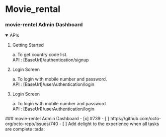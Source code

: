 # Movie_rental
### movie-rentel Admin Dashboard
<details open>
<summary>APIs </summary>
    
1. Getting Started
    
    a. To get country code list.\
          API : [BaseUrl]/authentication/signup

2. Login Screen

    a. To login with mobile number and password.\
          API : [BaseUrl]/userAuthentication/login

2. Login Screen

    a. To login with mobile number and password.\
          API : [BaseUrl]/userAuthentication/login

</details>
### movie-rentel Admin Dashboard
- [x] #739
- [ ] https://github.com/octo-org/octo-repo/issues/740
- [ ] Add delight to the experience when all tasks are complete :tada:
